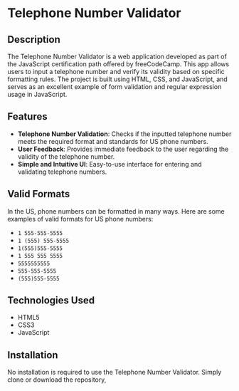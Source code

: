# Telephone Number Validator

## Description

The Telephone Number Validator is a web application developed as part of the JavaScript certification path offered by freeCodeCamp. This app allows users to input a telephone number and verify its validity based on specific formatting rules. The project is built using HTML, CSS, and JavaScript, and serves as an excellent example of form validation and regular expression usage in JavaScript.

## Features

- **Telephone Number Validation**: Checks if the inputted telephone number meets the required format and standards for US phone numbers.
- **User Feedback**: Provides immediate feedback to the user regarding the validity of the telephone number.
- **Simple and Intuitive UI**: Easy-to-use interface for entering and validating telephone numbers.

## Valid Formats

In the US, phone numbers can be formatted in many ways. Here are some examples of valid formats for US phone numbers:

- `1 555-555-5555`
- `1 (555) 555-5555`
- `1(555)555-5555`
- `1 555 555 5555`
- `5555555555`
- `555-555-5555`
- `(555)555-5555`

## Technologies Used

- HTML5
- CSS3
- JavaScript

## Installation

No installation is required to use the Telephone Number Validator. Simply clone or download the repository,